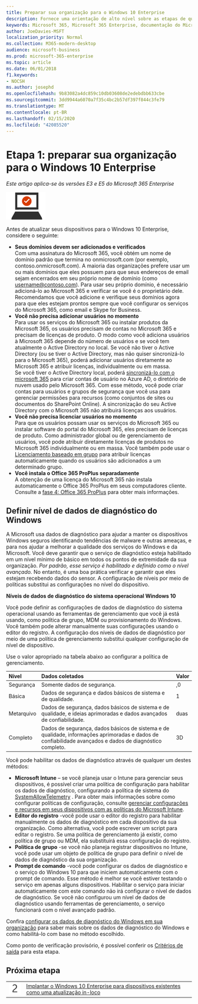 ```yaml
---
title: Preparar sua organização para o Windows 10 Enterprise
description: Fornece uma orientação de alto nível sobre as etapas de que você precisa para implantar o Windows 10 Enterprise em PCs como parte do Microsoft 365 Enterprise.
keywords: Microsoft 365, Microsoft 365 Enterprise, documentação do Microsoft 365, Windows 10 Enterprise, implantação
author: JoeDavies-MSFT
localization_priority: Normal
ms.collection: M365-modern-desktop
audience: microsoft-business
ms.prod: microsoft-365-enterprise
ms.topic: article
ms.date: 06/01/2018
f1.keywords:
- NOCSH
ms.author: josephd
ms.openlocfilehash: 9b83082a4dc859c10db03608de2edebdbb633cbe
ms.sourcegitcommit: 3dd9944a6070a7f35c4bc2b57df397f844c3fe79
ms.translationtype: MT
ms.contentlocale: pt-BR
ms.lasthandoff: 02/15/2020
ms.locfileid: "42085520"
---
```

# <a name="step-1-prepare-your-organization-for-windows-10-enterprise"></a>Etapa 1: preparar sua organização para o Windows 10 Enterprise

*Este artigo aplica-se às versões E3 e E5 do Microsoft 365 Enterprise*

![Fase 3: Windows 10 Enterprise](../media/deploy-foundation-infrastructure/win10enterprise_icon-small.png)

Antes de atualizar seus dispositivos para o Windows 10 Enterprise, considere o seguinte:

- **Seus domínios devem ser adicionados e verificados** <br>
  Com uma assinatura do Microsoft 365, você obtém um nome de domínio padrão que termina no onmicrosoft.com (por exemplo, contoso.onmicrosoft.com). A maioria das organizações prefere usar um ou mais domínios que eles possuem para que seus endereços de email sejam encerrados em seu próprio nome de domínio (como username@contoso.com). Para usar seu próprio domínio, é necessário adicioná-lo ao Microsoft 365 e verificar se você é o proprietário dele. Recomendamos que você adicione e verifique seus domínios agora para que eles estejam prontos sempre que você configurar os serviços do Microsoft 365, como email e Skype for Business.
- **Você não precisa adicionar usuários no momento** <br>
  Para usar os serviços do Microsoft 365 ou instalar produtos da Microsoft 365, os usuários precisam de contas no Microsoft 365 e precisam de licenças de produto. O modo como você adiciona usuários à Microsoft 365 depende do número de usuários e se você tem atualmente o Active Directory no local. Se você não tiver o Active Directory (ou se tiver o Active Directory, mas não quiser sincronizá-lo para o Microsoft 365), poderá adicionar usuários diretamente ao Microsoft 365 e atribuir licenças, individualmente ou em massa. <br>
  Se você tiver o Active Directory local, poderá [sincronizá-lo com o microsoft 365](identity-add-user-accounts.md#identity-sync) para criar contas de usuário no Azure AD, o diretório de nuvem usado pelo Microsoft 365. Com esse método, você pode criar contas para usuários e grupos de segurança que você usa para gerenciar permissões para recursos (como conjuntos de sites ou documentos do SharePoint Online). A sincronização do seu Active Directory com o Microsoft 365 não atribuirá licenças aos usuários.
- **Você não precisa licenciar usuários no momento** <br>
  Para que os usuários possam usar os serviços do Microsoft 365 ou instalar software do portal do Microsoft 365, eles precisam de licenças de produto. Como administrador global ou de gerenciamento de usuários, você pode atribuir diretamente licenças de produtos no Microsoft 365 individualmente ou em massa. Você também pode usar o [Licenciamento baseado em grupo](identity-use-group-management.md#identity-group-license) para atribuir licenças automaticamente quando os usuários são adicionados a um determinado grupo. 
- **Você instala o Office 365 ProPlus separadamente** <br>
  A obtenção de uma licença do Microsoft 365 não instala automaticamente o Office 365 ProPlus em seus computadores cliente. Consulte a [fase 4: Office 365 ProPlus](office365proplus-infrastructure.md) para obter mais informações. 

## <a name="set-windows-diagnostics-data-level"></a>Definir nível de dados de diagnóstico do Windows

A Microsoft usa dados de diagnóstico para ajudar a manter os dispositivos Windows seguros identificando tendências de malware e outras ameaças, e para nos ajudar a melhorar a qualidade dos serviços do Windows e da Microsoft. Você deve garantir que o serviço de diagnóstico esteja habilitado em um nível mínimo de básico em todos os pontos de extremidade da sua organização. *Por padrão, esse serviço é habilitado e definido como o nível avançado.* No entanto, é uma boa prática verificar e garantir que eles estejam recebendo dados do sensor. A configuração de níveis por meio de políticas substitui as configurações no nível do dispositivo. 

**Níveis de dados de diagnóstico do sistema operacional Windows 10**

Você pode definir as configurações de dados de diagnóstico do sistema operacional usando as ferramentas de gerenciamento que você já está usando, como política de grupo, MDM ou provisionamento do Windows. Você também pode alterar manualmente suas configurações usando o editor do registro. A configuração dos níveis de dados de diagnóstico por meio de uma política de gerenciamento substitui qualquer configuração de nível de dispositivo.

Use o valor apropriado na tabela abaixo ao configurar a política de gerenciamento.

| Nível | Dados coletados | Valor |
|:--- |:--- |:--- |
| Segurança | Somente dados de segurança. | ,0 |
| Básica | Dados de segurança e dados básicos de sistema e de qualidade. | 1 |
| Metarquivo | Dados de segurança, dados básicos de sistema e de qualidade, e ideias aprimoradas e dados avançados de confiabilidade. | duas |
| Completo | Dados de segurança, dados básicos de sistema e de qualidade, informações aprimoradas e dados de confiabilidade avançados e dados de diagnóstico completo. | 3D |

Você pode habilitar os dados de diagnóstico através de qualquer um destes métodos:

* **Microsoft Intune** – se você planeja usar o Intune para gerenciar seus dispositivos, é possível criar uma política de configuração para habilitar os dados de diagnóstico, configurando a política de sistema do <a href="https://docs.microsoft.com/windows/client-management/mdm/policy-csp-system#system-allowtelemetry" target="blank">SystemAllowTelemetry</a> . Para obter mais informações sobre como configurar políticas de configuração, consulte [gerenciar configurações e recursos em seus dispositivos com as políticas do Microsoft Intune](https://aka.ms/intuneconfigpolicies).
* **Editor do registro** -você pode usar o editor do registro para habilitar manualmente os dados de diagnóstico em cada dispositivo da sua organização. Como alternativa, você pode escrever um script para editar o registro. Se uma política de gerenciamento já existir, como política de grupo ou MDM, ela substituirá essa configuração do registro.
* **Política de grupo** -se você não planeja registrar dispositivos no Intune, você pode usar um objeto de política de grupo para definir o nível de dados de diagnóstico da sua organização.
* **Prompt de comando** -você pode configurar os dados de diagnóstico e o serviço do Windows 10 para que iniciem automaticamente com o prompt de comando. Esse método é melhor se você estiver testando o serviço em apenas alguns dispositivos. Habilitar o serviço para iniciar automaticamente com este comando não irá configurar o nível de dados de diagnóstico. Se você não configurou um nível de dados de diagnóstico usando ferramentas de gerenciamento, o serviço funcionará com o nível avançado padrão.

Confira [configurar os dados de diagnóstico do Windows em sua organização](https://docs.microsoft.com/windows/configuration/configure-windows-diagnostic-data-in-your-organization) para saber mais sobre os dados de diagnóstico do Windows e como habilitá-lo com base no método escolhido.

Como ponto de verificação provisório, é possível conferir os [Critérios de saída](windows10-exit-criteria.md#crit-windows10-step1) para esta etapa.

## <a name="next-step"></a>Próxima etapa

|||
|:-------|:-----|
|![Etapa 2](../media/stepnumbers/Step2.png)| [Implantar o Windows 10 Enterprise para dispositivos existentes como uma atualização in-loco](windows10-deploy-inplaceupgrade.md) |






